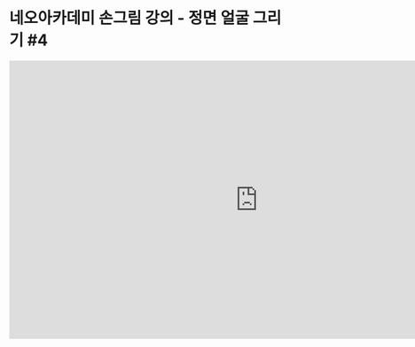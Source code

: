 # 네오아카데미 손그림 강의 - 정면 얼굴 그리기 #4
<iframe width="895" height="503" src="https://www.youtube.com/embed/rXUq6RBJ19M?list=PLmrVWPFHf_oG1Im06PQ7hAGe8cLjRr_b5" title="네오아카데미 손그림 강의 - 정면 얼굴 그리기 #4" frameborder="0" allow="accelerometer; autoplay; clipboard-write; encrypted-media; gyroscope; picture-in-picture" allowfullscreen></iframe>
